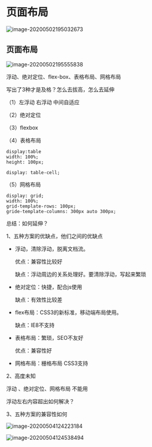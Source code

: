 # 页面布局

![image-20200502195032673](http://image.lanbling.com/md/image-20200502195032673.png)

## 页面布局

![image-20200502195555838](http://image.lanbling.com/md/image-20200502195555838.png)

浮动、绝对定位、flex-box、表格布局、网格布局

写出了3种才是及格？怎么去拔高，怎么去延伸

（1）左浮动 右浮动  中间自适应

（2）绝对定位

（3）flexbox 

（4）表格布局

```
display:table
width: 100%;
height: 100px;

display: table-cell;
```

（5）网格布局

```
display: grid;
width: 100%;
grid-template-rows: 100px;
gride-template-columns: 300px auto 300px;
```

总结：如何延伸？

1、五种方案的优缺点，他们之间的优缺点

- 浮动，清除浮动，脱离文档流。

  优点：兼容性比较好

  缺点：浮动周边的关系处理好。要清除浮动，写起来繁琐

- 绝对定位：快捷，配合js使用

  缺点：有效性比较差

- flex布局：CSS3的新标准，移动端布局使用。

  缺点：IE8不支持

- 表格布局：繁琐，SEO不友好

  优点：兼容性好

- 网格布局：栅格布局  CSS3支持


2、高度未知

浮动 、绝对定位、网格布局 不能用

浮动左右内容超出如何解决？

3、五种方案的兼容性如何

![image-20200504124223184](http://image.lanbling.com/md/image-20200504124223184.png)

![image-20200504124538494](http://image.lanbling.com/md/image-20200504124538494.png)

